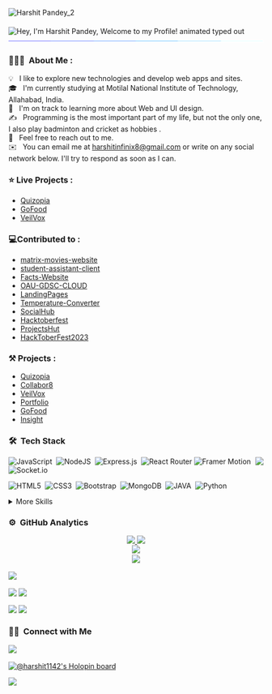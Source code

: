 ![Harshit Pandey_2](https://github.com/user-attachments/assets/7d340834-387f-4249-9355-f107e32dbc25)

 <img src="https://readme-typing-svg.demolab.com?font=Operator+Mono&size=37&duration=2800&pause=2000&color=FAFAFA&center=true&vCenter=true&width=940&height=50&lines=Hey%2C+I'm+Harshit+Pandey" align="middle" alt="Hey, I'm Harshit Pandey, Welcome to my Profile! animated typed out">
<img  src="borderseperator.gif">




### 👨🏻‍💻 &nbsp;About Me :

💡 &nbsp; I like to explore new technologies and develop web apps and sites.\
🎓 &nbsp; I'm currently studying at Motilal National Institute of Technology, Allahabad, India.\
🌱 &nbsp; I'm on track to learning more about Web and UI design.\
✍️ &nbsp; Programming is the most important part of my life, but not the only one, I also play badminton and cricket as hobbies .\
💬 &nbsp; Feel free to reach out to me.\
✉️ &nbsp; You can email me at harshitinfinix8@gmail.com or write on any social network below. I'll try to respond as soon as I can.

### ⭐ Live Projects :
* [Quizopia](https://quizopia.vercel.app/)
* [GoFood](https://gofood-kappa.vercel.app/)
* [VeilVox](https://668c0f5a31558d6273631777--precious-klepon-33af0f.netlify.app/)
<!-- * [Insight](https://harshit1142.github.io/Insight/) -->

### 💻Contributed to :
* [matrix-movies-website](https://github.com/roannav/matrix-movies-website-hacktoberfest)
* [student-assistant-client](https://github.com/Harshitpandey993/student-assistant-client)
* [Facts-Website](https://github.com/minhaj-313/Facts-Website)
* [OAU-GDSC-CLOUD](https://github.com/softcreations01/OAU-GDSC-CLOUD-Hacktoberfest_2023)
* [LandingPages](https://github.com/0silverback0/LandingPages)
* [Temperature-Converter](https://github.com/Neel-07/Temperature-Converter)
* [SocialHub](https://github.com/CareerDevelopmentHub/SocialHub)
* [Hacktoberfest](https://github.com/Niraj-1729/Hacktoberfest)
* [ProjectsHut](https://github.com/priyankarpal/projectshut)
* [HackToberFest2023](https://github.com/thamesweb/HackToberFest2023)

### ⚒️ Projects :
* [Quizopia](https://github.com/harshit1142/Quizopia)
* [Collabor8](https://github.com/harshit1142/collabor8)
* [VeilVox](https://github.com/harshit1142/VeilVox)
* [Portfolio](https://github.com/harshit1142/portfolio)
* [GoFood](https://github.com/harshit1142/GoFood)
* [Insight](https://github.com/harshit1142/Insight)

### 🛠 &nbsp;Tech Stack
<img src="https://raw.githubusercontent.com/vitasha10/vitasha10/master/assets/Night-Coding.gif" align="right"/>

![JavaScript](https://img.shields.io/badge/javascript-%23323330.svg?style=flat&logo=javascript&logoColor=%23F7DF1E)&nbsp;
![NodeJS](https://img.shields.io/badge/node.js-6DA55F?style=flat&logo=node.js&logoColor=black)&nbsp;
![Express.js](https://img.shields.io/badge/express.js-%23404d59.svg?style=flat&logo=express&logoColor=%2361DAFB)&nbsp;
![React Router](https://img.shields.io/badge/React_Router-CA4245?style=flat&logo=react-router&logoColor=white)
![Framer Motion](https://img.shields.io/badge/Framer-CA4245?style=flat&logo=framer&logoColor=black)
![Socket.io](https://img.shields.io/badge/socket.io-%23404d50?style=flat&logo=socket.io&logoColor=yellow)

![HTML5](https://img.shields.io/badge/html5-%23E34F26.svg?style=flat&logo=html5&logoColor=white)&nbsp;
![CSS3](https://img.shields.io/badge/css3-%231572B6.svg?style=flat&logo=css3&logoColor=white)&nbsp;
![Bootstrap](https://img.shields.io/badge/Bootstrap-hotpink.svg?style=flat&logo=Bootstrap&logoColor=white)&nbsp;
![MongoDB](https://img.shields.io/badge/Mongodb-%23007ACC.svg?style=flat&logo=Mongodb&logoColor=white)&nbsp;
![JAVA](https://img.shields.io/badge/java-%23000000.svg?style=flat&logo=java&logoColor=white)&nbsp;
![Python](https://img.shields.io/badge/Python-05122A?style=flat&logo=python)&nbsp;


<details>
<summary>More Skills</summary>

![Visual Studio Code](https://img.shields.io/badge/Visual%20Studio%20Code-0078d7.svg?style=flat&logo=visual-studio-code&logoColor=white)&nbsp;
![Postman](https://img.shields.io/badge/Postman-0028d7.svg?style=flat&logo=postman&logoColor=white)&nbsp;
![Git](https://img.shields.io/badge/git-%23F05033.svg?style=flat&logo=git&logoColor=white)&nbsp;
![GitHub](https://img.shields.io/badge/github-%23121011.svg?style=flat&logo=github&logoColor=white)

</details>


### ⚙️ &nbsp;GitHub Analytics

<div align="center">
<a href="https://github.com/harshit1142">
  <img height="180em" src="https://github-readme-stats-eight-theta.vercel.app/api?username=harshit1142&show_icons=true&theme=tokyonight&include_all_commits=true&count_private=true&hide_border=true"/>
  <img height="180em" src="https://github-readme-stats-eight-theta.vercel.app/api/top-langs/?username=harshit1142&hide_border=true&cache_seconds=1800&layout=compact&langs_count=8&theme=tokyonight"/> 
  <br/>
  <img height="180em" src="https://github-readme-streak-stats.herokuapp.com/?user=harshit1142&theme=buefy-dark&hide_border=true&background=1a1b27"/>
  <br/>
  <img src="https://github-profile-trophy.vercel.app/?username=harshit1142&margin-w=10&no-frame=true&row=1&theme=darkhub"/>
  </a>
</div>

![](http://github-profile-summary-cards.vercel.app/api/cards/profile-details?username=harshit1142&theme=chartreuse_dark)

![](http://github-profile-summary-cards.vercel.app/api/cards/repos-per-language?username=harshit1142&theme=chartreuse_dark)
![](http://github-profile-summary-cards.vercel.app/api/cards/most-commit-language?username=harshit1142&theme=chartreuse_dark)

![](http://github-profile-summary-cards.vercel.app/api/cards/stats?username=harshit1142&theme=chartreuse_dark)
![](http://github-profile-summary-cards.vercel.app/api/cards/productive-time?username=harshit1142&theme=chartreuse_dark&utcOffset=8)
### 🤝🏻 &nbsp;Connect with Me

<p align="">
<a href="https://www.linkedin.com/in/harshit-pandey-312b78245/"><img src="https://img.shields.io/badge/-harshit1142?style=flat&logo=linkedin&logoColor=blue"/></a>
<!-- <a href="https://harshitpandey0024.netlify.app/" ><img src="https://img.shields.io/badge/-harshit1142?style=flat&logo=Netlify&logoColor=white"/></a> -->
</p>


[![@harshit1142's Holopin board](https://holopin.me/harshit1142)](https://holopin.io/@harshit1142)

<img src="https://raw.githubusercontent.com/BrunnerLivio/brunnerlivio/master/images/marquee.svg" />
